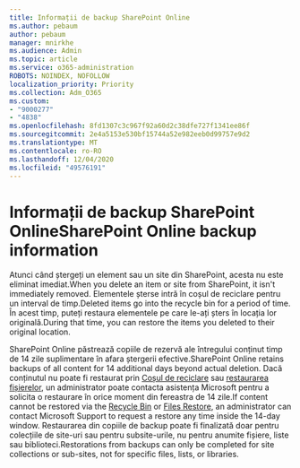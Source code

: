```yaml
---
title: Informații de backup SharePoint Online
ms.author: pebaum
author: pebaum
manager: mnirkhe
ms.audience: Admin
ms.topic: article
ms.service: o365-administration
ROBOTS: NOINDEX, NOFOLLOW
localization_priority: Priority
ms.collection: Adm_O365
ms.custom:
- "9000277"
- "4838"
ms.openlocfilehash: 8fd1307c3c967f92a60d2c38dfe727f1341ee86f
ms.sourcegitcommit: 2e4a5153e530bf15744a52e982eeb0d99757e9d2
ms.translationtype: MT
ms.contentlocale: ro-RO
ms.lasthandoff: 12/04/2020
ms.locfileid: "49576191"
---
```

# <a name="sharepoint-online-backup-information"></a><span data-ttu-id="8e915-102">Informații de backup SharePoint Online</span><span class="sxs-lookup"><span data-stu-id="8e915-102">SharePoint Online backup information</span></span>

<span data-ttu-id="8e915-103">Atunci când ștergeți un element sau un site din SharePoint, acesta nu este eliminat imediat.</span><span class="sxs-lookup"><span data-stu-id="8e915-103">When you delete an item or site from SharePoint, it isn't immediately removed.</span></span> <span data-ttu-id="8e915-104">Elementele șterse intră în coșul de reciclare pentru un interval de timp.</span><span class="sxs-lookup"><span data-stu-id="8e915-104">Deleted items go into the recycle bin for a period of time.</span></span> <span data-ttu-id="8e915-105">În acest timp, puteți restaura elementele pe care le-ați șters în locația lor originală.</span><span class="sxs-lookup"><span data-stu-id="8e915-105">During that time, you can restore the items you deleted to their original location.</span></span>

<span data-ttu-id="8e915-106">SharePoint Online păstrează copiile de rezervă ale întregului conținut timp de 14 zile suplimentare în afara ștergerii efective.</span><span class="sxs-lookup"><span data-stu-id="8e915-106">SharePoint Online retains backups of all content for 14 additional days beyond actual deletion.</span></span> <span data-ttu-id="8e915-107">Dacă conținutul nu poate fi restaurat prin [Coșul de reciclare](https://support.microsoft.com/office/restore-deleted-items-from-the-site-collection-recycle-bin-5fa924ee-16d7-487b-9a0a-021b9062d14b) sau [restaurarea fișierelor](https://support.microsoft.com/office/restore-your-onedrive-fa231298-759d-41cf-bcd0-25ac53eb8a15), un administrator poate contacta asistența Microsoft pentru a solicita o restaurare în orice moment din fereastra de 14 zile.</span><span class="sxs-lookup"><span data-stu-id="8e915-107">If content cannot be restored via the [Recycle Bin](https://support.microsoft.com/office/restore-deleted-items-from-the-site-collection-recycle-bin-5fa924ee-16d7-487b-9a0a-021b9062d14b) or [Files Restore](https://support.microsoft.com/office/restore-your-onedrive-fa231298-759d-41cf-bcd0-25ac53eb8a15), an administrator can contact Microsoft Support to request a restore any time inside the 14-day window.</span></span> <span data-ttu-id="8e915-108">Restaurarea din copiile de backup poate fi finalizată doar pentru colecțiile de site-uri sau pentru subsite-urile, nu pentru anumite fișiere, liste sau biblioteci.</span><span class="sxs-lookup"><span data-stu-id="8e915-108">Restorations from backups can only be completed for site collections or sub-sites, not for specific files, lists, or libraries.</span></span>
